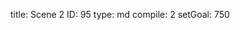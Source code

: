 title:          Scene 2
ID:             95
type:           md
compile:        2
setGoal:        750


